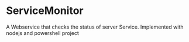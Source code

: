 # ServiceMonitor
A Webservice that checks the status of server Service. Implemented with nodejs and powershell project

